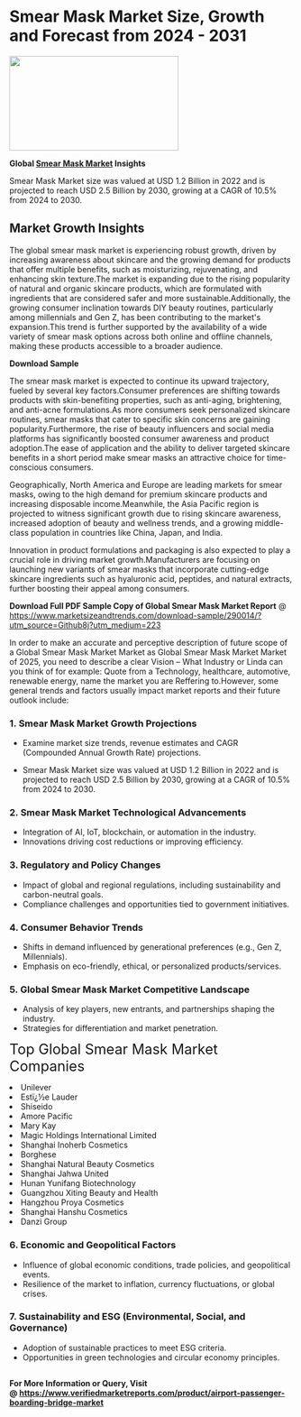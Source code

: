 <H1>Smear Mask Market Size, Growth and Forecast from 2024 - 2031</H1><img class="aligncenter size-medium wp-image-584254" src="https://thirdeyenews.in/wp-content/uploads/2024/09/Global-Market-Research-300x168.jpeg" alt="" width="300" height="168" /><p><strong>Global&nbsp;<a href="https://www.marketsizeandtrends.com/download-sample/290014/?utm_source=Github8j?utm_medium=223">Smear Mask Market</a> Insights</strong></p><p>Smear Mask Market size was valued at USD 1.2 Billion in 2022 and is projected to reach USD 2.5 Billion by 2030, growing at a CAGR of 10.5% from 2024 to 2030.</p><p><h2>Market Growth Insights</h2> <p>The global smear mask market is experiencing robust growth, driven by increasing awareness about skincare and the growing demand for products that offer multiple benefits, such as moisturizing, rejuvenating, and enhancing skin texture.The market is expanding due to the rising popularity of natural and organic skincare products, which are formulated with ingredients that are considered safer and more sustainable.Additionally, the growing consumer inclination towards DIY beauty routines, particularly among millennials and Gen Z, has been contributing to the market's expansion.This trend is further supported by the availability of a wide variety of smear mask options across both online and offline channels, making these products accessible to a broader audience.</p> <p><strong>Download Sample</strong></p> <p>The smear mask market is expected to continue its upward trajectory, fueled by several key factors.Consumer preferences are shifting towards products with skin-benefiting properties, such as anti-aging, brightening, and anti-acne formulations.As more consumers seek personalized skincare routines, smear masks that cater to specific skin concerns are gaining popularity.Furthermore, the rise of beauty influencers and social media platforms has significantly boosted consumer awareness and product adoption.The ease of application and the ability to deliver targeted skincare benefits in a short period make smear masks an attractive choice for time-conscious consumers.</p> <p>Geographically, North America and Europe are leading markets for smear masks, owing to the high demand for premium skincare products and increasing disposable income.Meanwhile, the Asia Pacific region is projected to witness significant growth due to rising skincare awareness, increased adoption of beauty and wellness trends, and a growing middle-class population in countries like China, Japan, and India.</p> <p>Innovation in product formulations and packaging is also expected to play a crucial role in driving market growth.Manufacturers are focusing on launching new variants of smear masks that incorporate cutting-edge skincare ingredients such as hyaluronic acid, peptides, and natural extracts, further boosting their appeal among consumers.</p> <p><span class=""><strong>Download Full PDF Sample Copy of Global Smear Mask Market Report</strong> @ <a href="https://www.marketsizeandtrends.com/download-sample/290014/?utm_source=Github8j?utm_medium=223" target="_blank">https://www.marketsizeandtrends.com/download-sample/290014/?utm_source=Github8j?utm_medium=223</a></span></p><p>In order to make an accurate and perceptive description of future scope of a Global&nbsp;Smear Mask Market Market as Global&nbsp;Smear Mask Market Market of 2025, you need to describe a clear Vision &ndash; What Industry or Linda can you think of for example: Quote from a Technology, healthcare, automotive, renewable energy, name the market you are Reffering to.However, some general trends and factors usually impact market reports and their future outlook include:</p><h3>1.&nbsp;<strong>Smear Mask Market Growth Projections</strong></h3><ul><li>Examine market size trends, revenue estimates and CAGR (Compounded Annual Growth Rate) projections.</li><li><p>Smear Mask Market size was valued at USD 1.2 Billion in 2022 and is projected to reach USD 2.5 Billion by 2030, growing at a CAGR of 10.5% from 2024 to 2030.</p></li></ul><h3>2.&nbsp;<strong>Smear Mask Market Technological Advancements</strong></h3><ul><li>Integration of AI, IoT, blockchain, or automation in the industry.</li><li>Innovations driving cost reductions or improving efficiency.</li></ul><h3>3.&nbsp;<strong>Regulatory and Policy Changes</strong></h3><ul><li>Impact of global and regional regulations, including sustainability and carbon-neutral goals.</li><li>Compliance challenges and opportunities tied to government initiatives.</li></ul><h3>4.&nbsp;<strong>Consumer Behavior Trends</strong></h3><ul><li>Shifts in demand influenced by generational preferences (e.g., Gen Z, Millennials).</li><li>Emphasis on eco-friendly, ethical, or personalized products/services.</li></ul><h3>5.&nbsp;<strong>Global Smear Mask Market Competitive Landscape</strong></h3><ul><li>Analysis of key players, new entrants, and partnerships shaping the industry.</li><li>Strategies for differentiation and market penetration.</li></ul><p data-pm-slice="1 1 []"><span style="color: inherit; font-family: inherit; font-size: 25px;">Top Global Smear Mask Market Companies</span></p><div class="" data-test-id=""><p><li>Unilever</li><li> Estï¿½e Lauder</li><li> Shiseido</li><li> Amore Pacific</li><li> Mary Kay</li><li> Magic Holdings International Limited</li><li> Shanghai Inoherb Cosmetics</li><li> Borghese</li><li> Shanghai Natural Beauty Cosmetics</li><li> Shanghai Jahwa United</li><li> Hunan Yunifang Biotechnology</li><li> Guangzhou Xiting Beauty and Health</li><li> Hangzhou Proya Cosmetics</li><li> Shanghai Hanshu Cosmetics</li><li> Danzi Group</li></p></div><h3>6.&nbsp;<strong>Economic and Geopolitical Factors</strong></h3><ul><li>Influence of global economic conditions, trade policies, and geopolitical events.</li><li>Resilience of the market to inflation, currency fluctuations, or global crises.</li></ul><h3>7.&nbsp;<strong>Sustainability and ESG (Environmental, Social, and Governance)</strong></h3><ul><li>Adoption of sustainable practices to meet ESG criteria.</li><li>Opportunities in green technologies and circular economy principles.</li></ul><h2><strong style="font-size: 14px;">For More Information or Query, Visit @&nbsp;</strong><a style="background-color: #ffffff; font-size: 14px;" href="https://www.marketsizeandtrends.com/report/smear-mask-market/" target="_blank">https://www.verifiedmarketreports.com/product/airport-passenger-boarding-bridge-market</a></h2>